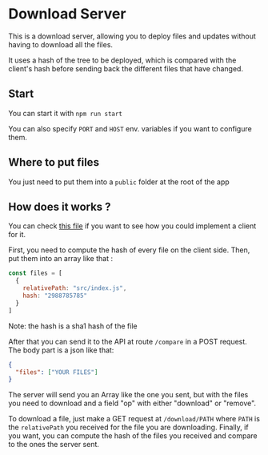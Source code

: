 # Download Server

This is a download server, allowing you to deploy files and updates without having to download all the files.

It uses a hash of the tree to be deployed, which is compared with the client's hash before sending back the different files that have changed.

## Start

You can start it with `npm run start`

You can also specify `PORT` and `HOST` env. variables if you want to configure them.

## Where to put files
You just need to put them into a `public` folder at the root of the app

## How does it works ?

You can check [this file](https://github.com/loockeeer/download-server/edit/master/test/index.js) if you want to see how you could implement a client for it.

First, you need to compute the hash of every file on the client side.
Then, put them into an array like that : 
```js
const files = [
  {
    relativePath: "src/index.js",
    hash: "2988785785"
  }
]
```
Note: the hash is a sha1 hash of the file 

After that you can send it to the API at route `/compare` in a POST request. The body part is a json like that: 
```json
{
  "files": ["YOUR FILES"]
}
```

The server will send you an Array like the one you sent, but with the files you need to download and a field "op" with either "download" or "remove".

To download a file, just make a GET request at `/download/PATH` where `PATH` is the `relativePath` you received for the file you are downloading. Finally, if you want, you can compute the hash of the files you received and compare to the ones the server sent.
